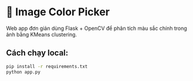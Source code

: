# 🎨 Image Color Picker

Web app đơn giản dùng Flask + OpenCV để phân tích màu sắc chính trong ảnh bằng KMeans clustering.

## Cách chạy local:

```bash
pip install -r requirements.txt
python app.py
